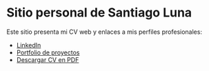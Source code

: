 # Sitio personal de Santiago Luna
Este sitio presenta mi CV web y enlaces a mis perfiles profesionales:
- [LinkedIn](https://www.linkedin.com/in/tuusuario)
- [Portfolio de proyectos](https://github.com/santiagohluna/portfolio)
- [Descargar CV en PDF](https://santiagohluna.github.io/assets/cv.pdf)
